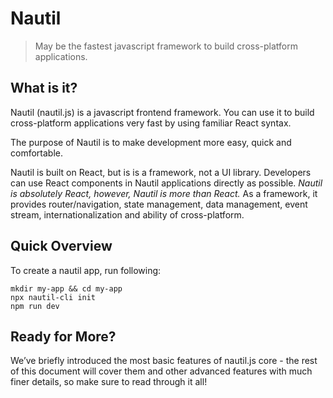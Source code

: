 # Nautil

> May be the fastest javascript framework to build cross-platform applications.

## What is it?

Nautil (nautil.js) is a javascript frontend framework. You can use it to build cross-platform applications very fast by using familiar React syntax.

The purpose of Nautil is to make development more easy, quick and comfortable.

Nautil is built on React, but is is a framework, not a UI library. Developers can use React components in Nautil applications directly as possible. *Nautil is absolutely React, however, Nautil is more than React.* As a framework, it provides router/navigation, state management, data management, event stream, internationalization and ability of cross-platform.

## Quick Overview

To create a nautil app, run following:

```
mkdir my-app && cd my-app
npx nautil-cli init
npm run dev
```

## Ready for More?

We’ve briefly introduced the most basic features of nautil.js core - the rest of this document will cover them and other advanced features with much finer details, so make sure to read through it all!

